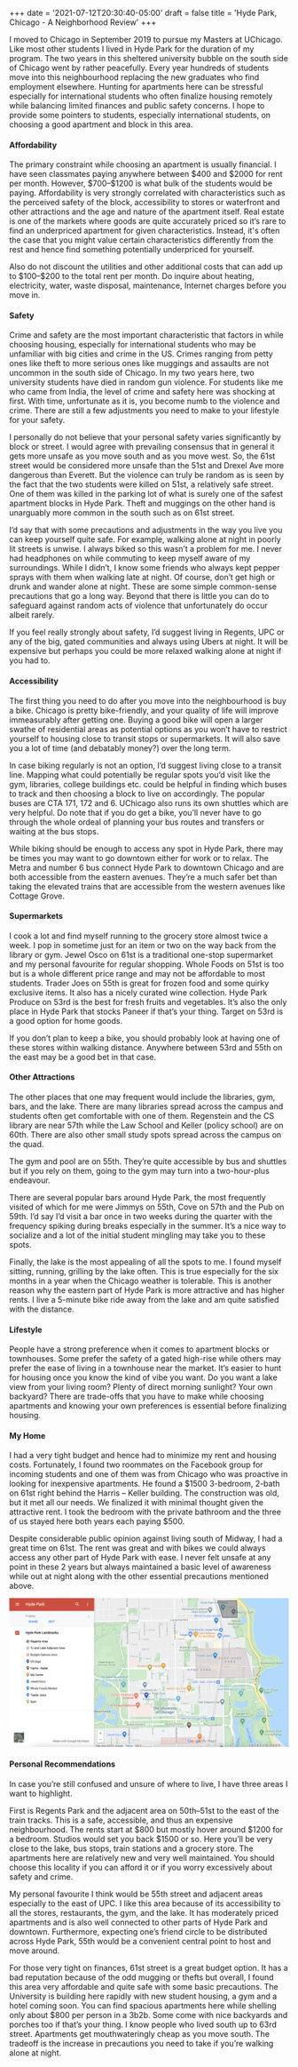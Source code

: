+++
date =   '2021-07-12T20:30:40-05:00'
draft = false
title = 'Hyde Park, Chicago - A Neighborhood Review'
+++

I moved to Chicago in September 2019 to pursue my Masters at UChicago. Like most other students I lived in Hyde Park for the duration of my program. The two years in this sheltered university bubble on the south side of Chicago went by rather peacefully. Every year hundreds of students move into this neighbourhood replacing the new graduates who find employment elsewhere. Hunting for apartments here can be stressful especially for international students who often finalize housing remotely while balancing limited finances and public safety concerns. I hope to provide some pointers to students, especially international students, on choosing a good apartment and block in this area.

#### Affordability

The primary constraint while choosing an apartment is usually financial. I have seen classmates paying anywhere between \$400 and \$2000 for rent per month. However, \$700–\$1200 is what bulk of the students would be paying. Affordability is very strongly correlated with characteristics such as the perceived safety of the block, accessibility to stores or waterfront and other attractions and the age and nature of the apartment itself. Real estate is one of the markets where goods are quite accurately priced so it’s rare to find an underpriced apartment for given characteristics. Instead, it's often the case that you might value certain characteristics differently from the rest and hence find something potentially underpriced for yourself.

Also do not discount the utilities and other additional costs that can add up to \$100–\$200 to the total rent per month. Do inquire about heating, electricity, water, waste disposal, maintenance, Internet charges before you move in.

#### Safety

Crime and safety are the most important characteristic that factors in while choosing housing, especially for international students who may be unfamiliar with big cities and crime in the US. Crimes ranging from petty ones like theft to more serious ones like muggings and assaults are not uncommon in the south side of Chicago. In my two years here, two university students have died in random gun violence. For students like me who came from India, the level of crime and safety here was shocking at first. With time, unfortunate as it is, you become numb to the violence and crime. There are still a few adjustments you need to make to your lifestyle for your safety.

I personally do not believe that your personal safety varies significantly by block or street. I would agree with prevailing consensus that in general it gets more unsafe as you move south and as you move west. So, the 61st street would be considered more unsafe than the 51st and Drexel Ave more dangerous than Everett. But the violence can truly be random as is seen by the fact that the two students were killed on 51st, a relatively safe street. One of them was killed in the parking lot of what is surely one of the safest apartment blocks in Hyde Park. Theft and muggings on the other hand is unarguably more common in the south such as on 61st street.

I’d say that with some precautions and adjustments in the way you live you can keep yourself quite safe. For example, walking alone at night in poorly lit streets is unwise. I always biked so this wasn’t a problem for me. I never had headphones on while commuting to keep myself aware of my surroundings. While I didn’t, I know some friends who always kept pepper sprays with them when walking late at night. Of course, don’t get high or drunk and wander alone at night. These are some simple common-sense precautions that go a long way. Beyond that there is little you can do to safeguard against random acts of violence that unfortunately do occur albeit rarely.

If you feel really strongly about safety, I’d suggest living in Regents, UPC or any of the big, gated communities and always using Ubers at night. It will be expensive but perhaps you could be more relaxed walking alone at night if you had to.

#### Accessibility

The first thing you need to do after you move into the neighbourhood is buy a bike. Chicago is pretty bike-friendly, and your quality of life will improve immeasurably after getting one. Buying a good bike will open a larger swathe of residential areas as potential options as you won’t have to restrict yourself to housing close to transit stops or supermarkets. It will also save you a lot of time (and debatably money?) over the long term.

In case biking regularly is not an option, I’d suggest living close to a transit line. Mapping what could potentially be regular spots you’d visit like the gym, libraries, college buildings etc. could be helpful in finding which buses to track and then choosing a block to live on accordingly. The popular buses are CTA 171, 172 and 6. UChicago also runs its own shuttles which are very helpful. Do note that if you do get a bike, you’ll never have to go through the whole ordeal of planning your bus routes and transfers or waiting at the bus stops.

While biking should be enough to access any spot in Hyde Park, there may be times you may want to go downtown either for work or to relax. The Metra and number 6 bus connect Hyde Park to downtown Chicago and are both accessible from the eastern avenues. They’re a much safer bet than taking the elevated trains that are accessible from the western avenues like Cottage Grove.

#### Supermarkets

I cook a lot and find myself running to the grocery store almost twice a week. I pop in sometime just for an item or two on the way back from the library or gym. Jewel Osco on 61st is a traditional one-stop supermarket and my personal favourite for regular shopping. Whole Foods on 51st is too but is a whole different price range and may not be affordable to most students. Trader Joes on 55th is great for frozen food and some quirky exclusive items. It also has a nicely curated wine collection. Hyde Park Produce on 53rd is the best for fresh fruits and vegetables. It’s also the only place in Hyde Park that stocks Paneer if that’s your thing. Target on 53rd is a good option for home goods.

If you don’t plan to keep a bike, you should probably look at having one of these stores within walking distance. Anywhere between 53rd and 55th on the east may be a good bet in that case.

#### Other Attractions

The other places that one may frequent would include the libraries, gym, bars, and the lake. There are many libraries spread across the campus and students often get comfortable with one of them. Regenstein and the CS library are near 57th while the Law School and Keller (policy school) are on 60th. There are also other small study spots spread across the campus on the quad.

The gym and pool are on 55th. They’re quite accessible by bus and shuttles but if you rely on them, going to the gym may turn into a two-hour-plus endeavour.

There are several popular bars around Hyde Park, the most frequently visited of which for me were Jimmys on 55th, Cove on 57th and the Pub on 59th. I’d say I’d visit a bar once in two weeks during the quarter with the frequency spiking during breaks especially in the summer. It’s a nice way to socialize and a lot of the initial student mingling may take you to these spots.

Finally, the lake is the most appealing of all the spots to me. I found myself sitting, running, grilling by the lake often. This is true especially for the six months in a year when the Chicago weather is tolerable. This is another reason why the eastern part of Hyde Park is more attractive and has higher rents. I live a 5-minute bike ride away from the lake and am quite satisfied with the distance.

#### Lifestyle

People have a strong preference when it comes to apartment blocks or townhouses. Some prefer the safety of a gated high-rise while others may prefer the ease of living in a townhouse near the market. It’s easier to hunt for housing once you know the kind of vibe you want. Do you want a lake view from your living room? Plenty of direct morning sunlight? Your own backyard? There are trade-offs that you have to make while choosing apartments and knowing your own preferences is essential before finalizing housing.

#### My Home

I had a very tight budget and hence had to minimize my rent and housing costs. Fortunately, I found two roommates on the Facebook group for incoming students and one of them was from Chicago who was proactive in looking for inexpensive apartments. He found a \$1500 3-bedroom, 2-bath on 61st right behind the Harris – Keller building. The construction was old, but it met all our needs. We finalized it with minimal thought given the attractive rent. I took the bedroom with the private bathroom and the three of us stayed here both years each paying \$500.

Despite considerable public opinion against living south of Midway, I had a great time on 61st. The rent was great and with bikes we could always access any other part of Hyde Park with ease. I never felt unsafe at any point in these 2 years but always maintained a basic level of awareness while out at night along with the other essential precautions mentioned above.

![Hyde Park Apartment Screenshot](/assets/hyde-park-map.png)

#### Personal Recommendations

In case you’re still confused and unsure of where to live, I have three areas I want to highlight.

First is Regents Park and the adjacent area on 50th–51st to the east of the train tracks. This is a safe, accessible, and thus an expensive neighbourhood. The rents start at \$800 but mostly hover around \$1200 for a bedroom. Studios would set you back \$1500 or so. Here you’ll be very close to the lake, bus stops, train stations and a grocery store. The apartments here are relatively new and very well maintained. You should choose this locality if you can afford it or if you worry excessively about safety and crime.

My personal favourite I think would be 55th street and adjacent areas especially to the east of UPC. I like this area because of its accessibility to all the stores, restaurants, the gym, and the lake. It has moderately priced apartments and is also well connected to other parts of Hyde Park and downtown. Furthermore, expecting one’s friend circle to be distributed across Hyde Park, 55th would be a convenient central point to host and move around.

For those very tight on finances, 61st street is a great budget option. It has a bad reputation because of the odd mugging or thefts but overall, I found this area very affordable and quite safe with some basic precautions. The University is building here rapidly with new student housing, a gym and a hotel coming soon. You can find spacious apartments here while shelling only about \$800 per person in a 3b2b. Some come with nice backyards and porches too if that’s your thing. I know people who lived south up to 63rd street. Apartments get mouthwateringly cheap as you move south. The tradeoff is the increase in precautions you need to take if you’re walking alone at night.
